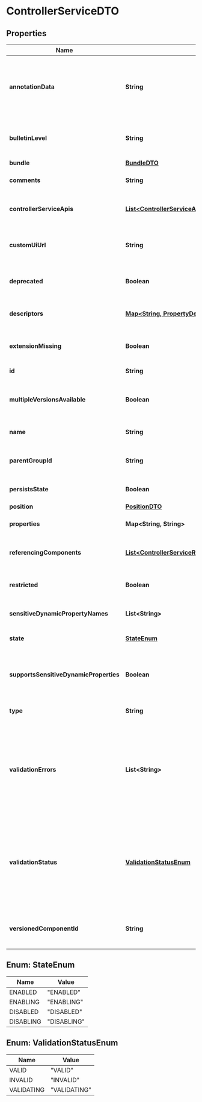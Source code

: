 # ControllerServiceDTO

## Properties
Name | Type | Description | Notes
------------ | ------------- | ------------- | -------------
**annotationData** | **String** | The annotation for the controller service. This is how the custom UI relays configuration to the controller service. |  [optional]
**bulletinLevel** | **String** | The level at which the controller service will report bulletins. |  [optional]
**bundle** | [**BundleDTO**](BundleDTO.md) |  |  [optional]
**comments** | **String** | The comments for the controller service. |  [optional]
**controllerServiceApis** | [**List&lt;ControllerServiceApiDTO&gt;**](ControllerServiceApiDTO.md) | Lists the APIs this Controller Service implements. |  [optional]
**customUiUrl** | **String** | The URL for the controller services custom configuration UI if applicable. |  [optional]
**deprecated** | **Boolean** | Whether the ontroller service has been deprecated. |  [optional]
**descriptors** | [**Map&lt;String, PropertyDescriptorDTO&gt;**](PropertyDescriptorDTO.md) | The descriptors for the controller service properties. |  [optional]
**extensionMissing** | **Boolean** | Whether the underlying extension is missing. |  [optional]
**id** | **String** | The id of the component. |  [optional]
**multipleVersionsAvailable** | **Boolean** | Whether the controller service has multiple versions available. |  [optional]
**name** | **String** | The name of the controller service. |  [optional]
**parentGroupId** | **String** | The id of parent process group of this component if applicable. |  [optional]
**persistsState** | **Boolean** | Whether the controller service persists state. |  [optional]
**position** | [**PositionDTO**](PositionDTO.md) |  |  [optional]
**properties** | **Map&lt;String, String&gt;** | The properties of the controller service. |  [optional]
**referencingComponents** | [**List&lt;ControllerServiceReferencingComponentEntity&gt;**](ControllerServiceReferencingComponentEntity.md) | All components referencing this controller service. |  [optional]
**restricted** | **Boolean** | Whether the controller service requires elevated privileges. |  [optional]
**sensitiveDynamicPropertyNames** | **List&lt;String&gt;** | Set of sensitive dynamic property names |  [optional]
**state** | [**StateEnum**](#StateEnum) | The state of the controller service. |  [optional]
**supportsSensitiveDynamicProperties** | **Boolean** | Whether the controller service supports sensitive dynamic properties. |  [optional]
**type** | **String** | The type of the controller service. |  [optional]
**validationErrors** | **List&lt;String&gt;** | The validation errors from the controller service. These validation errors represent the problems with the controller service that must be resolved before it can be enabled.  |  [optional]
**validationStatus** | [**ValidationStatusEnum**](#ValidationStatusEnum) | Indicates whether the ControllerService is valid, invalid, or still in the process of validating (i.e., it is unknown whether or not the ControllerService is valid) |  [optional]
**versionedComponentId** | **String** | The ID of the corresponding component that is under version control |  [optional]

<a name="StateEnum"></a>
## Enum: StateEnum
Name | Value
---- | -----
ENABLED | &quot;ENABLED&quot;
ENABLING | &quot;ENABLING&quot;
DISABLED | &quot;DISABLED&quot;
DISABLING | &quot;DISABLING&quot;

<a name="ValidationStatusEnum"></a>
## Enum: ValidationStatusEnum
Name | Value
---- | -----
VALID | &quot;VALID&quot;
INVALID | &quot;INVALID&quot;
VALIDATING | &quot;VALIDATING&quot;
